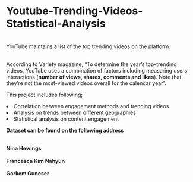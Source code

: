 # Youtube-Trending-Videos-Statistical-Analysis

<br>YouTube maintains a list of the top trending videos on the platform. </br>

<br>According to Variety magazine, “To determine the year’s top-trending videos, YouTube uses a combination of factors including measuring users interactions (<b>number of views, shares, comments and likes</b>). Note that they’re not the most-viewed videos overall for the calendar year”.</br>


This project includes following;
<li>Correlation between engagement methods and trending videos </li>
<li>Analysis on trends between different geographies</li>
<li>Statistical analysis on content engagement</li>


<b>Dataset can be found on the following [address](https://www.kaggle.com/rsrishav/youtube-trending-video-dataset)</b>


<br><b>Nina Hewings</b></br>
<br><b>Francesca Kim Nahyun</b></br>
<br><b>Gorkem Guneser</b></br>
